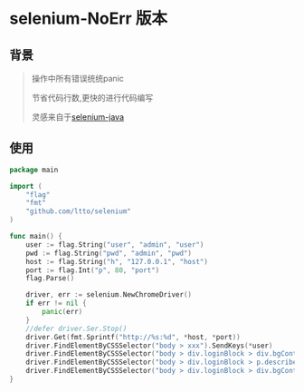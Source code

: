 # selenium-NoErr 版本

## 背景

> 操作中所有错误统统panic
>
> 节省代码行数,更快的进行代码编写
>
> 灵感来自于[selenium-java](https://mvnrepository.com/artifact/org.seleniumhq.selenium/selenium-java)

## 使用

```go
package main

import (
	"flag"
	"fmt"
	"github.com/ltto/selenium"
)

func main() {
	user := flag.String("user", "admin", "user")
	pwd := flag.String("pwd", "admin", "pwd")
	host := flag.String("h", "127.0.0.1", "host")
	port := flag.Int("p", 80, "port")
	flag.Parse()

	driver, err := selenium.NewChromeDriver()
	if err != nil {
		panic(err)
	}
	//defer driver.Ser.Stop()
	driver.Get(fmt.Sprintf("http://%s:%d", *host, *port))
	driver.FindElementByCSSSelector("body > xxx").SendKeys(*user)
	driver.FindElementByCSSSelector("body > div.loginBlock > div.bgContainer > p:nth-child(2) > input").SendKeys(*pwd)
	driver.FindElementByCSSSelector("body > div.loginBlock > p.describeW.describeWW.floatR > input").Click()
	driver.FindElementByCSSSelector("body > div.loginBlock > div.bgContainer > a").Click()
}
```